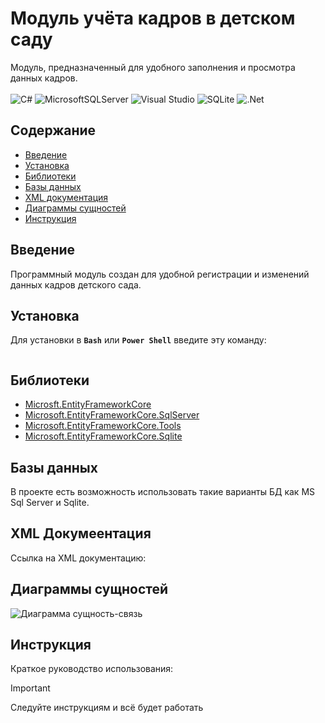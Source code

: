 # Модуль учёта кадров в детском саду
Модуль, предназначенный для удобного заполнения и просмотра данных кадров. \
\
![C#](https://img.shields.io/badge/c%23-%23239120.svg?style=for-the-badge&logo=csharp&logoColor=white)
![MicrosoftSQLServer](https://img.shields.io/badge/Microsoft%20SQL%20Server-CC2927?style=for-the-badge&logo=microsoft%20sql%20server&logoColor=white)
![Visual Studio](https://img.shields.io/badge/Visual%20Studio-5C2D91.svg?style=for-the-badge&logo=visual-studio&logoColor=white)
![SQLite](https://img.shields.io/badge/sqlite-%2307405e.svg?style=for-the-badge&logo=sqlite&logoColor=white)
![.Net](https://img.shields.io/badge/.NET-5C2D91?style=for-the-badge&logo=.net&logoColor=white)


## Содержание
- [Введение](#введение)
- [Установка](#установка)
- [Библиотеки](#библиотеки)
- [Базы данных](#базы-данных)
- [XML документация](#xml-документация)
- [Диаграммы сущностей](#диаграммы-сущностей)
- [Инструкция](#инструкция)
  
## Введение
Программный модуль создан для удобной регистрации и изменений данных кадров детского сада.

## Установка
Для установки в **`Bash`** или **`Power Shell`** введите эту команду:
```

```

## Библиотеки
* [Microsft.EntityFrameworkCore](https://www.nuget.org/packages/Microsoft.EntityFrameworkCore/)
* [Microsoft.EntityFrameworkCore.SqlServer](https://www.nuget.org/packages/Microsoft.EntityFrameworkCore.SqlServer/10.0.0-preview.2.25163.8)
* [Microsoft.EntityFrameworkCore.Tools](https://www.nuget.org/packages/Microsoft.EntityFrameworkCore.Tools/10.0.0-preview.2.25163.8)
* [Microsoft.EntityFrameworkCore.Sqlite](https://www.nuget.org/packages/Microsoft.EntityFrameworkCore.Sqlite/10.0.0-preview.2.25163.8)

## Базы данных
В проекте есть возможность использовать такие варианты БД как MS Sql Server и Sqlite.

## XML Докумеентация
Ссылка на XML документацию:


## Диаграммы сущностей
![Диаграмма сущность-связь]()

## Инструкция
Краткое руководство использования:
> [!IMPORTANT]
> Следуйте инструкциям и всё будет работать
